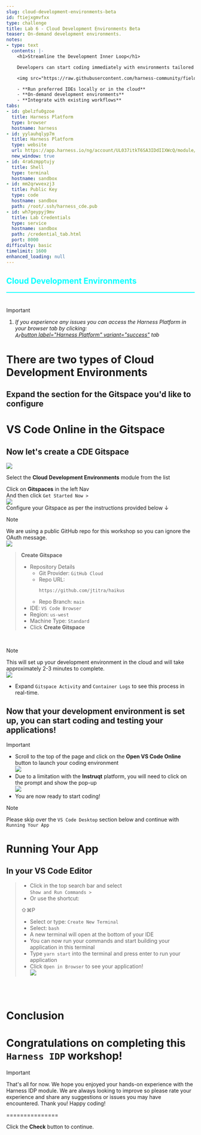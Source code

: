 ```yaml
---
slug: cloud-development-environments-beta
id: ftiejxgmvfxx
type: challenge
title: Lab 6 - Cloud Development Environments Beta
teaser: On-demand development environments.
notes:
- type: text
  contents: |-
    <h1>Streamline the Development Inner Loop</h1>

    Developers can start coding immediately with environments tailored to their projects, accessible from anywhere while maintaining familiarity with their preferred tools.

    <img src="https://raw.githubusercontent.com/harness-community/field-workshops/main/se-workshop-idp/assets/images/cde_streamline_dev_loop.png" width="800" style="display: inline; vertical-align: center;">

    - **Run preferred IDEs locally or in the cloud**
    - **On-demand development environments**
    - **Integrate with existing workflows**
tabs:
- id: gbelzfu0gzoe
  title: Harness Platform
  type: browser
  hostname: harness
- id: yylauhqlyp7m
  title: Harness Platform
  type: website
  url: https://app.harness.io/ng/account/UL037itkT6SA3IDdIIXWcQ/module/cde/orgs/WorkshopOrg/projects
  new_window: true
- id: 4ra6zmpptujy
  title: Shell
  type: terminal
  hostname: sandbox
- id: mm2qrwvexzj3
  title: Public Key
  type: code
  hostname: sandbox
  path: /root/.ssh/harness_cde.pub
- id: wh7geypyj9mv
  title: Lab Credentials
  type: service
  hostname: sandbox
  path: /credential_tab.html
  port: 8000
difficulty: basic
timelimit: 1600
enhanced_loading: null
---
```


<style type="text/css" rel="stylesheet">
hr.cyan { background-color: cyan; color: cyan; height: 2px; margin-bottom: -10px; }
h2.cyan { color: cyan; }
</style><h2 class="cyan">Cloud Development Environments</h2>
<hr class="cyan">
<br><br>

> [!IMPORTANT]
> 1) *If you experience any issues you can access the Harness Platform in your browser tab by clicking: \
>  <img src="https://raw.githubusercontent.com/harness-community/field-workshops/main/assets/images/arrow-up-right-from-square.svg" alt="Arrow icon" width="16" height="16" style="display: inline; vertical-align: middle;">[button label="Harness Platform" variant="success"](tab-1) tab*

# There are two types of Cloud Development Environments
## Expand the section for the Gitspace you'd like to configure

VS Code Online in the Gitspace
===
## Now let's create a CDE Gitspace
![](https://raw.githubusercontent.com/harness-community/field-workshops/main/assets/images/module_cde.png)

Select the **Cloud Development Environments** module from the list <br>

Click on **Gitspaces** in the left Nav <br>
And then click `Get Started Now >` <br>
![](https://raw.githubusercontent.com/harness-community/field-workshops/main/se-workshop-idp/assets/images/cde_get_started_now.png) <br>
Configure your Gitspace as per the instructions provided below ↓ <br>

> [!NOTE]
> We are using a public GitHub repo for this workshop so you can ignore the OAuth message. \
>     ![](https://raw.githubusercontent.com/harness-community/field-workshops/main/se-workshop-idp/assets/images/cde_github_configure_oauth.png)


> **Create Gitspace**
> - Repository Details
>   - Git Provider: `GitHub Cloud`
>   - Repo URL: <pre>`https://github.com/jtitra/haikus`</pre>
>   - Repo Branch: `main`
> - IDE: `VS Code Browser`
> - Region: `us-west`
> - Machine Type: `Standard`
> - Click **Create Gitspace**

<br>


> [!NOTE]
> This will set up your development environment in the cloud and will take approximately 2-3 minutes to complete. \
>     ![](https://raw.githubusercontent.com/harness-community/field-workshops/main/se-workshop-idp/assets/images/cde_gitspace_starting.png)
> - Expand `Gitspace Activity` and `Container Logs` to see this process in real-time.

## Now that your development environment is set up, you can start coding and testing your applications!
> [!IMPORTANT]
> - Scroll to the top of the page and click on the **Open VS Code Online** button to launch your coding environment \
>     ![](https://raw.githubusercontent.com/harness-community/field-workshops/main/se-workshop-idp/assets/images/cde_open_vs_code_online.png)
> - Due to a limitation with the **Instruqt** platform, you will need to click on the prompt and show the pop-up \
>     ![](https://raw.githubusercontent.com/harness-community/field-workshops/main/se-workshop-idp/assets/images/cde_instruqt_allow_pop_up.png)
> - You are now ready to start coding!

> [!NOTE]
> Please skip over the `VS Code Desktop` section below and continue with `Running Your App`

Running Your App
===
## In your VS Code Editor

> - Click in the top search bar and select <br> `Show and Run Commands >`
> - Or use the shortcut:
> <div class="monaco-keybinding" custom-hover="true" aria-label="Shift+Command+P"
>    style="color: var(--vscode-keybindingLabel-foreground);"><span class="monaco-keybinding-key"
>        style="background-color: var(--vscode-keybindingLabel-background); border-top-color: ; border-right-color: ; border-bottom-color: var(--vscode-keybindingLabel-bottomBorder); border-left-color: ; box-shadow: inset 0 -1px 0 var(--vscode-widget-shadow);">⇧</span><span
>        class="monaco-keybinding-key"
>        style="background-color: var(--vscode-keybindingLabel-background); border-top-color: ; border-right-color: ; border-bottom-color: var(--vscode-keybindingLabel-bottomBorder); border-left-color: ; box-shadow: inset 0 -1px 0 var(--vscode-widget-shadow);">⌘</span><span
>        class="monaco-keybinding-key"
>        style="background-color: var(--vscode-keybindingLabel-background); border-top-color: ; border-right-color: ; border-bottom-color: var(--vscode-keybindingLabel-bottomBorder); border-left-color: ; box-shadow: inset 0 -1px 0 var(--vscode-widget-shadow);">P</span>
></div>
>
> - Select or type: `Create New Terminal`
> - Select: `bash`
> - A new terminal will open at the bottom of your IDE
> - You can now run your commands and start building your application in this terminal
> - Type `yarn start` into the terminal and press enter to run your application
> - Click `Open in Browser` to see your application! \
>     ![](https://raw.githubusercontent.com/harness-community/field-workshops/main/se-workshop-idp/assets/images/cde_open_in_browser.png)


<br><br>

Conclusion
===

# Congratulations on completing this `Harness IDP` workshop!
> [!IMPORTANT]
> That's all for now. We hope you enjoyed your hands-on experience with the Harness IDP module. We are always looking to improve so please rate your experience and share any suggestions or issues you may have encountered. Thank you! Happy coding!


===============

Click the **Check** button to continue.
